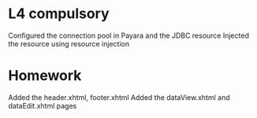 # L4 compulsory

Configured the connection pool in Payara and the JDBC resource
Injected the resource using resource injection

# Homework

Added the header.xhtml, footer.xhtml
Added the dataView.xhtml and dataEdit.xhtml pages
